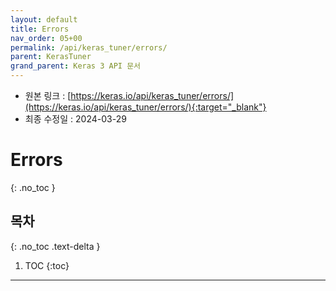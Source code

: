 ```yaml
---
layout: default
title: Errors
nav_order: 05+00
permalink: /api/keras_tuner/errors/
parent: KerasTuner
grand_parent: Keras 3 API 문서
---
```


* 원본 링크 : [https://keras.io/api/keras_tuner/errors/](https://keras.io/api/keras_tuner/errors/){:target="_blank"}
* 최종 수정일 : 2024-03-29

# Errors
{: .no_toc }

## 목차
{: .no_toc .text-delta }

1. TOC
{:toc}

---
